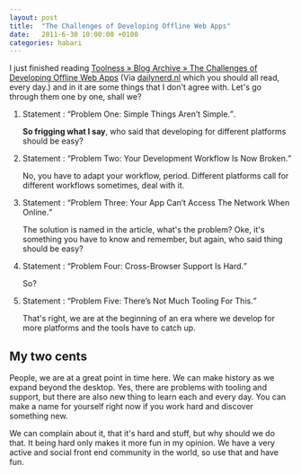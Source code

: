 ```yaml
---
layout: post
title:  "The Challenges of Developing Offline Web Apps"
date:   2011-6-30 10:00:00 +0100
categories: habari
---
```

<p>I just finished reading <a href="http://www.toolness.com/wp/2011/06/the-challenges-of-developing-offline-web-apps/">Toolness » Blog Archive » The Challenges of Developing Offline Web Apps</a> (Via <a href="http://dailynerd.nl/2011/06/30/367/">dailynerd.nl</a> which you should all read, every day.) and in it are some things that I don't agree with. Let's go through them one by one, shall we?</p><ol><li><p>Statement : <q>Problem One: Simple Things Aren’t Simple.</q>.</p><p><strong>So frigging what I say</strong>, who said that developing for different platforms should be easy?</p></li><li><p>Statement : <q>Problem Two: Your Development Workflow Is Now Broken.</q></p><p>No, you have to adapt your workflow, period. Different platforms call for different workflows sometimes, deal with it.</p></li><li><p>Statement : <q>Problem Three: Your App Can’t Access The Network When Online.</q></p><p>The solution is named in the article, what's the problem? Oke, it's something you have to know and remember, but again, who said thing should be easy?</p></li><li><p>Statement : <q>Problem Four: Cross-Browser Support Is Hard.</q></p><p>So?</p></li><li><p>Statement : <q>Problem Five: There’s Not Much Tooling For This.</q></p><p>That's right, we are at the beginning of an era where we develop for more platforms and the tools have to catch up.</p></li></ol><h2>My two cents</h2><p>People, we are at a great point in time here. We can make history as we expand beyond the desktop. Yes, there are problems with tooling and support, but there are also new thing to learn each and every day. You can make a name for yourself right now if you work hard and discover something new.</p><p>We can complain about it, that it's hard and stuff, but why should we do that. It being hard only makes it more fun in my opinion. We have a very active and social front end community in the world, so use that and have fun.</p>